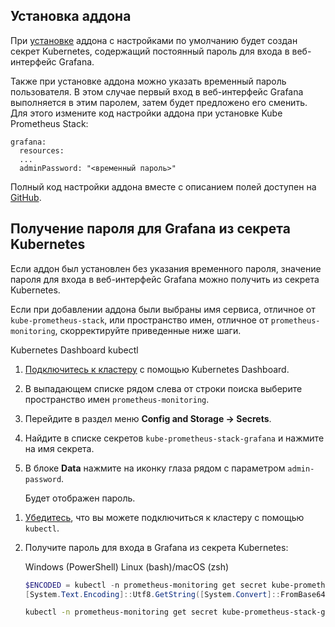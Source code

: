## Установка аддона

При [установке](../../manage-addons#ustanovka-addona) аддона с настройками по умолчанию будет создан секрет Kubernetes, содержащий постоянный пароль для входа в веб-интерфейс Grafana.

Также при установке аддона можно указать временный пароль пользователя. В этом случае первый вход в веб-интерфейс Grafana выполняется в этим паролем, затем будет предложено его сменить. Для этого измените код настройки аддона при установке Kube Prometheus Stack:

```
grafana:
  resources:
  ...
  adminPassword: "<временный пароль>"
```

Полный код настройки аддона вместе с описанием полей доступен на [GitHub](https://github.com/prometheus-community/helm-charts/blob/main/charts/kube-prometheus-stack/values.yaml).

## Получение пароля для Grafana из секрета Kubernetes

Если аддон был установлен без указания временного пароля, значение пароля для входа в веб-интерфейс Grafana можно получить из секрета Kubernetes.

<info>

Если при добавлении аддона были выбраны имя сервиса, отличное от `kube-prometheus-stack`, или пространство имен, отличное от `prometheus-monitoring`, скорректируйте приведенные ниже шаги.

</info>

<tabs>
<tablist>
<tab>Kubernetes Dashboard</tab>
<tab>kubectl</tab>
</tablist>
<tabpanel>

1. [Подключитесь к кластеру](../../../../connect/k8s-dashboard) с помощью Kubernetes Dashboard.
1. В выпадающем списке рядом слева от строки поиска выберите пространство имен `prometheus-monitoring`.
1. Перейдите в раздел меню **Config and Storage → Secrets**.
1. Найдите в списке секретов `kube-prometheus-stack-grafana` и нажмите на имя секрета.
1. В блоке **Data** нажмите на иконку глаза рядом с параметром `admin-password`.

   Будет отображен пароль.

</tabpanel>
<tabpanel>

1. [Убедитесь](../../../../connect/kubectl#proverka-podklyucheniya-k-klasteru), что вы можете подключиться к кластеру с помощью `kubectl`.

1. Получите пароль для входа в Grafana из секрета Kubernetes:

   <tabs>
   <tablist>
   <tab>Windows (PowerShell)</tab>
   <tab>Linux (bash)/macOS (zsh)</tab>
   </tablist>
   <tabpanel>

   ```powershell
   $ENCODED = kubectl -n prometheus-monitoring get secret kube-prometheus-stack-grafana -o jsonpath='{.data.admin-password}'; `
   [System.Text.Encoding]::Utf8.GetString([System.Convert]::FromBase64String($ENCODED)) | Write-Output
   ```

   </tabpanel>
   <tabpanel>

   ```bash
   kubectl -n prometheus-monitoring get secret kube-prometheus-stack-grafana -o jsonpath='{.data.admin-password}' | base64 --decode
   ```

   </tabpanel>
   </tabs>

</tabpanel>
</tabs>
